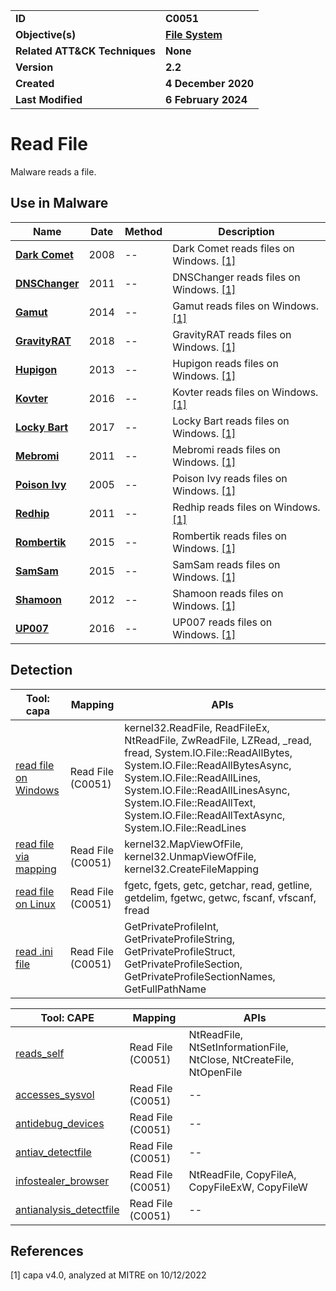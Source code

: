 <table>
<tr>
<td><b>ID</b></td>
<td><b>C0051</b></td>
</tr>
<tr>
<td><b>Objective(s)</b></td>
<td><b><a href="../file-system">File System</a></b></td>
</tr>
<tr>
<td><b>Related ATT&CK Techniques</b></td>
<td><b>None</b></td>
</tr>
<tr>
<td><b>Version</b></td>
<td><b>2.2</b></td>
</tr>
<tr>
<td><b>Created</b></td>
<td><b>4 December 2020</b></td>
</tr>
<tr>
<td><b>Last Modified</b></td>
<td><b>6 February 2024</b></td>
</tr>
</table>


# Read File

Malware reads a file.

## Use in Malware

|Name|Date|Method|Description|
|---|---|---|---|
|[**Dark Comet**](../../xample-malware/dark-comet.md)|2008|--|Dark Comet reads files on Windows. [[1]](#1)|
|[**DNSChanger**](../../xample-malware/dnschanger.md)|2011|--|DNSChanger reads files on Windows. [[1]](#1)|
|[**Gamut**](../../xample-malware/gamut.md)|2014|--|Gamut reads files on Windows. [[1]](#1)|
|[**GravityRAT**](../../xample-malware/gravity-rat.md)|2018|--|GravityRAT reads files on Windows. [[1]](#1)|
|[**Hupigon**](../../xample-malware/hupigon.md)|2013|--|Hupigon reads files on Windows. [[1]](#1)|
|[**Kovter**](../../xample-malware/kovter.md)|2016|--|Kovter reads files on Windows. [[1]](#1)|
|[**Locky Bart**](../../xample-malware/locky-bart.md)|2017|--|Locky Bart reads files on Windows. [[1]](#1)|
|[**Mebromi**](../../xample-malware/mebromi.md)|2011|--|Mebromi reads files on Windows. [[1]](#1)|
|[**Poison Ivy**](../../xample-malware/poison-ivy.md)|2005|--|Poison Ivy reads files on Windows. [[1]](#1)|
|[**Redhip**](../../xample-malware/redhip.md)|2011|--|Redhip reads files on Windows. [[1]](#1)|
|[**Rombertik**](../../xample-malware/rombertik.md)|2015|--|Rombertik reads files on Windows. [[1]](#1)|
|[**SamSam**](../../xample-malware/samsam.md)|2015|--|SamSam reads files on Windows. [[1]](#1)|
|[**Shamoon**](../../xample-malware/shamoon.md)|2012|--|Shamoon reads files on Windows. [[1]](#1)|
|[**UP007**](../../xample-malware/up007.md)|2016|--|UP007 reads files on Windows. [[1]](#1)|

## Detection

|Tool: capa|Mapping|APIs|
|---|---|---|
|[read file on Windows](https://github.com/mandiant/capa-rules/blob/master/host-interaction/file-system/read/read-file-on-windows.yml)|Read File (C0051)|kernel32.ReadFile, ReadFileEx, NtReadFile, ZwReadFile, LZRead, _read, fread, System.IO.File::ReadAllBytes, System.IO.File::ReadAllBytesAsync, System.IO.File::ReadAllLines, System.IO.File::ReadAllLinesAsync, System.IO.File::ReadAllText, System.IO.File::ReadAllTextAsync, System.IO.File::ReadLines|
|[read file via mapping](https://github.com/mandiant/capa-rules/blob/master/host-interaction/file-system/read/read-file-via-mapping.yml)|Read File (C0051)|kernel32.MapViewOfFile, kernel32.UnmapViewOfFile, kernel32.CreateFileMapping|
|[read file on Linux](https://github.com/mandiant/capa-rules/blob/master/host-interaction/file-system/read/read-file-on-linux.yml)|Read File (C0051)|fgetc, fgets, getc, getchar, read, getline, getdelim, fgetwc, getwc, fscanf, vfscanf, fread|
|[read .ini file](https://github.com/mandiant/capa-rules/blob/master/host-interaction/file-system/read/read-ini-file.yml)|Read File (C0051)|GetPrivateProfileInt, GetPrivateProfileString, GetPrivateProfileStruct, GetPrivateProfileSection, GetPrivateProfileSectionNames, GetFullPathName|

|Tool: CAPE|Mapping|APIs|
|---|---|---|
|[reads_self](https://github.com/CAPESandbox/community/tree/master/modules/signatures/reads_self.py)|Read File (C0051)|NtReadFile, NtSetInformationFile, NtClose, NtCreateFile, NtOpenFile|
|[accesses_sysvol](https://github.com/CAPESandbox/community/tree/master/modules/signatures/accesses_sysvol.py)|Read File (C0051)|--|
|[antidebug_devices](https://github.com/CAPESandbox/community/tree/master/modules/signatures/antidebug_devices.py)|Read File (C0051)|--|
|[antiav_detectfile](https://github.com/CAPESandbox/community/tree/master/modules/signatures/antiav_detectfile.py)|Read File (C0051)|--|
|[infostealer_browser](https://github.com/CAPESandbox/community/tree/master/modules/signatures/infostealer_browser.py)|Read File (C0051)|NtReadFile, CopyFileA, CopyFileExW, CopyFileW|
|[antianalysis_detectfile](https://github.com/CAPESandbox/community/tree/master/modules/signatures/antianalysis_detectfile.py)|Read File (C0051)|--|

## References

<a name="1">[1]</a> capa v4.0, analyzed at MITRE on 10/12/2022

